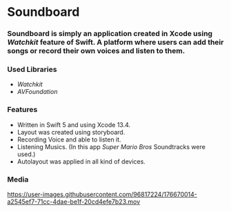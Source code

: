 # Soundboard

### Soundboard is simply an application created in Xcode using *_Watchkit_* feature of Swift. A platform where users can add their songs or record their own voices and listen to them.

### Used Libraries

- *_Watchkit_*
- *_AVFoundation_*

### Features

- Written in Swift 5 and using Xcode 13.4. 
- Layout was created using storyboard.
- Recording Voice and able to listen it.
- Listening Musics. (In this app *_Super Mario Bros_* Soundtracks were used.)
- Autolayout was applied in all kind of devices.

### Media

https://user-images.githubusercontent.com/96817224/176670014-a2545ef7-71cc-4dae-be1f-20cd4efe7b23.mov

